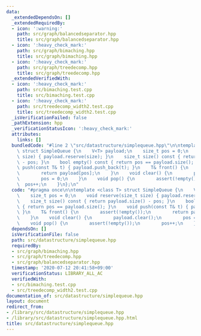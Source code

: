 ```yaml
---
data:
  _extendedDependsOn: []
  _extendedRequiredBy:
  - icon: ':warning:'
    path: src/graph/balancedseparator.hpp
    title: src/graph/balancedseparator.hpp
  - icon: ':heavy_check_mark:'
    path: src/graph/bimaching.hpp
    title: src/graph/bimaching.hpp
  - icon: ':heavy_check_mark:'
    path: src/graph/treedecomp.hpp
    title: src/graph/treedecomp.hpp
  _extendedVerifiedWith:
  - icon: ':heavy_check_mark:'
    path: src/bimaching.test.cpp
    title: src/bimaching.test.cpp
  - icon: ':heavy_check_mark:'
    path: src/treedecomp_width2.test.cpp
    title: src/treedecomp_width2.test.cpp
  _isVerificationFailed: false
  _pathExtension: hpp
  _verificationStatusIcon: ':heavy_check_mark:'
  attributes:
    links: []
  bundledCode: "#line 2 \"src/datastructure/simplequeue.hpp\"\n\ntemplate <class T>\
    \ struct SimpleQueue {\n    V<T> payload;\n    size_t pos = 0;\n    void reserve(size_t\
    \ size) { payload.reserve(size); }\n    size_t size() const { return payload.size()\
    \ - pos; }\n    bool empty() const { return pos == payload.size(); }\n    void\
    \ push(const T& t) { payload.push_back(t); }\n    T& front() {\n        assert(!empty());\n\
    \        return payload[pos];\n    }\n    void clear() {\n        payload.clear();\n\
    \        pos = 0;\n    }\n    void pop() {\n        assert(!empty());\n      \
    \  pos++;\n    }\n};\n"
  code: "#pragma once\n\ntemplate <class T> struct SimpleQueue {\n    V<T> payload;\n\
    \    size_t pos = 0;\n    void reserve(size_t size) { payload.reserve(size); }\n\
    \    size_t size() const { return payload.size() - pos; }\n    bool empty() const\
    \ { return pos == payload.size(); }\n    void push(const T& t) { payload.push_back(t);\
    \ }\n    T& front() {\n        assert(!empty());\n        return payload[pos];\n\
    \    }\n    void clear() {\n        payload.clear();\n        pos = 0;\n    }\n\
    \    void pop() {\n        assert(!empty());\n        pos++;\n    }\n};\n"
  dependsOn: []
  isVerificationFile: false
  path: src/datastructure/simplequeue.hpp
  requiredBy:
  - src/graph/bimaching.hpp
  - src/graph/treedecomp.hpp
  - src/graph/balancedseparator.hpp
  timestamp: '2020-07-12 20:41:58+09:00'
  verificationStatus: LIBRARY_ALL_AC
  verifiedWith:
  - src/bimaching.test.cpp
  - src/treedecomp_width2.test.cpp
documentation_of: src/datastructure/simplequeue.hpp
layout: document
redirect_from:
- /library/src/datastructure/simplequeue.hpp
- /library/src/datastructure/simplequeue.hpp.html
title: src/datastructure/simplequeue.hpp
---
```

